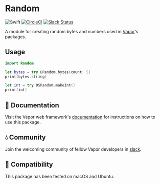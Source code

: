 # Random

![Swift](http://img.shields.io/badge/swift-3.1-brightgreen.svg)
[![CircleCI](https://circleci.com/gh/vapor/random.svg?style=shield)](https://circleci.com/gh/vapor/random)
[![Slack Status](http://vapor.team/badge.svg)](http://vapor.team)

A module for creating random bytes and numbers used in [Vapor](https://github.com/vapor/vapor)'s packages.

## Usage

```swift
import Random

let bytes = try URandom.bytes(count: 5)
print(bytes.string)

let int = try OSRandom.makeInt()
print(int)
```

## 📖 Documentation

Visit the Vapor web framework's [documentation](http://docs.vapor.codes) for instructions on how to use this package. 

## 💧 Community

Join the welcoming community of fellow Vapor developers in [slack](http://vapor.team).

## 🔧 Compatibility

This package has been tested on macOS and Ubuntu.
